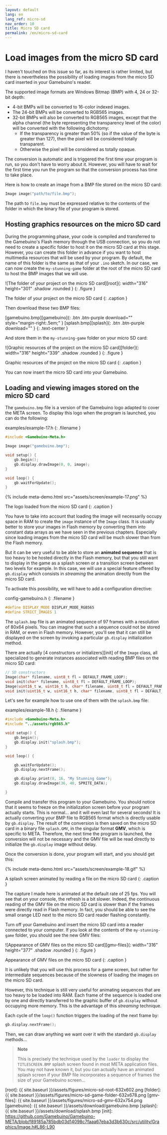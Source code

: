 ```yaml
---
layout: default
lang: en
lang_ref: micro-sd
nav_order: 10
title: Micro SD card
permalink: /en/micro-sd-card
---
```


# Load images from the micro SD card

I haven't touched on this issue so far, as its interest is rather limited, but there is nevertheless the possibility of loading images from the micro SD card inserted in your Gamebuino's reader.

The supported image formats are Windows Bitmap (BMP) with 4, 24 or 32-bit depth:

- 4-bit BMPs will be converted to 16-color indexed images.
- The 24-bit BMPs will be converted to RGB565 images.
- 32-bit BMPs will also be converted to RGB565 images, except that the alpha channel (the byte representing the transparency level of the color) will be converted with the following dichotomy:
    - If the transparency is greater than 50% (so if the value of the byte is greater than 127), then the pixel will be considered totally transparent.
    - Otherwise the pixel will be considered as totally opaque.

The conversion is automatic and is triggered the first time your program is run, so you don't have to worry about it. However, you will have to wait for the first time you run the program so that the conversion process has time to take place.

Here is how to create an image from a BMP file stored on the micro SD card:

```cpp
Image image("path/to/file.bmp");
```

The path to `file.bmp` must be expressed relative to the contents of the folder in which the binary file of your program is stored.


## Hosting graphics resources on the micro SD card

During the programming phase, your code is compiled and transferred to the Gamebuino's Flash memory through the USB connection, so you do not need to create a specific folder to host it on the micro SD card at this stage. However, you can create this folder in advance if you want to host multimedia resources that will be used by your program. By default, the name of this folder is the same as that of your `.ino` sketch. In our case, we can now create the `my-stunning-game` folder at the root of the micro SD card to host the BMP images that we will use.

![The folder of your project on the micro SD card][root]{: width="316" height="301" .shadow .rounded }
{: .figure }

The folder of your project on the micro SD card
{: .caption }

Then download these two BMP files:

[gamebuino.bmp][gamebuino]{: .btn .btn-purple download="" style="margin-right:.5em;" }
[splash.bmp][splash]{: .btn .btn-purple download="" }
{: .text-center }

And store them in the `my-stunning-game` folder on your micro SD card:

![Graphic resources of the project on the micro SD card][folder]{: width="316" height="339" .shadow .rounded }
{: .figure }

Graphic resources of the project on the micro SD card
{: .caption }

You can now insert the micro SD card into your Gamebuino.


## Loading and viewing images stored on the micro SD card

The `gamebuino.bmp` file is a version of the Gamebuino logo adapted to cover the META screen. To display this logo when the program is launched, you can do the following:

examples/example-17.h
{: .filename }

```cpp
#include <Gamebuino-Meta.h>

Image image("gamebuino.bmp");

void setup() {
    gb.begin();
    gb.display.drawImage(0, 0, image);
}

void loop() {
    gb.waitForUpdate();
}
```

{% include meta-demo.html src="assets/screen/example-17.png" %}

The logo loaded from the micro SD card
{: .caption }

You have to take into account that loading the image will necessarily occupy space in RAM to create the `image` instance of the `Image` class. It is usually better to store your images in Flash memory by converting them into constant data arrays as we have seen in the previous chapters. Especially since loading images from the micro SD card will be much slower than from the Flash memory.

But it can be very useful to be able to store an **animated sequence** that is too heavy to be hosted directly in the Flash memory, but that you still want to display in the game as a splash screen or a transition screen between two levels for example. In this case, we will use a special feature offered by `gb.display` which consists in *streaming* the animation directly from the micro SD card.

To activate this possibility, we will have to add a configuration directive:

config-gamebuino.h
{: .filename }

```cpp
#define DISPLAY_MODE DISPLAY_MODE_RGB565
#define STRICT_IMAGES 1
```

The `splash.bmp` file is an animated sequence of 97 frames with a resolution of 80x64 pixels. You can imagine that such a sequence could not be stored in RAM, or even in Flash memory. However, you'll see that it can still be displayed on the screen by invoking a particular `gb.display` initialization method.

There are actually [4 constructors or initializers][init] of the `Image` class, all specialized to generate instances associated with reading BMP files on the micro SD card:

```cpp
// SD constructors
Image(char* filename, uint8_t fl = DEFAULT_FRAME_LOOP);
void init(char* filename, uint8_t fl = DEFAULT_FRAME_LOOP);
Image(uint16_t w, uint16_t h, char* filename, uint8_t fl = DEFAULT_FRAME_LOOP);
void init(uint16_t w, uint16_t h, char* filename, uint8_t fl = DEFAULT_FRAME_LOOP);
```

Let's see for example how to use one of them with the `splash.bmp` file:

examples/example-18.h
{: .filename }

```cpp
#include <Gamebuino-Meta.h>
#include "../assets/rgb565.h"

void setup() {
    gb.begin();
    gb.display.init("splash.bmp");
}

void loop() {

    gb.waitForUpdate();
    gb.display.nextFrame();

    gb.display.print(8, 16, "My Stunning Game");
    gb.display.drawImage(36, 40, SPRITE_DATA);

}
```

Compile and transfer this program to your Gamebuino. You should notice that it seems to freeze on the initialization screen before your program actually starts. This is normal… and it will even last for several seconds! It is actually converting your BMP file to RGB565 format which is directly usable by `gb.display`. The result of the conversion is then saved on the micro SD card in a binary file `splash.GMV`, in the singular format **GMV**, which is specific to META. Therefore, the next time the program is launched, the conversion will not be necessary and the GMV file will be read directly to initialize the `gb.display` image without delay.

Once the conversion is done, your program will start, and you should get this:

{% include meta-demo.html src="assets/screen/example-18.gif" %}

A splash screen animated by reading a file on the micro SD card
{: .caption }

The capture I made here is animated at the default rate of 25 fps. You will see that on your console, the refresh is a bit slower. Indeed, the continuous reading of the GMV file on the micro SD card is slower than if the frames were directly read in Flash memory. In fact, you should be able to see the small orange LED next to the micro SD card reader flashing constantly.

Turn off your Gamebuino and insert the micro SD card into a reader connected to your computer. If you look at the contents of the `my-stunning-game` folder, you should see the new GMV files:

![Appearance of GMV files on the micro SD card][gmv-files]{: width="316" height="377" .shadow .rounded }
{: .figure }

Appearance of GMV files on the micro SD card
{: .caption }


It is unlikely that you will use this process for a game screen, but rather for intermediate sequences because of the slowness of loading the images on the micro SD card.

However, this technique is still very useful for animating sequences that are too heavy to be loaded into RAM. Each frame of the sequence is loaded one by one and directly transferred to the graphic buffer of `gb.display` without occupying more memory. This is the advantage of this *streaming* technique.

Each cycle of the `loop()` function triggers the loading of the next frame by:

```cpp
gb.display.nextFrame();
```

Then, we can draw anything we want over it with the standard `gb.display` methods…

> **Note**
> 
> This is precisely the technique used by the `loader` to display the `TITLESCREEN.BMP` splash screen found in most META application files. You may not have known it, but you can actually have an animated splash screen if your BMP file incorporates a sequence of frames the size of your Gamebuino screen…  <i class="far fa-smile-wink"></i>



[root]:      {{ site.baseurl }}/assets/figures/micro-sd-root-632x602.png
[folder]:    {{ site.baseurl }}/assets/figures/micro-sd-game-folder-632x678.png
[gmv-files]: {{ site.baseurl }}/assets/figures/micro-sd-gmv-632x754.png
[gamebuino]: {{ site.baseurl }}/assets/download/gamebuino.bmp
[splash]:    {{ site.baseurl }}/assets/download/splash.bmp
[init]:      https://github.com/Gamebuino/Gamebuino-META/blob/f89185a785bdb03d14098c7faaa67eba3d3b630c/src/utility/Graphics/Image.h#L86-L90